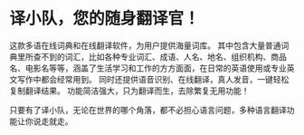 # 译小队，您的随身翻译官！
这款多语在线词典和在线翻译软件，为用户提供海量词库。
其中包含大量普通词典里所查不到的词汇，比如各种专业词汇、成语、人名、地名、组织机构、商品名、电影名等等，涵盖了生活学习和工作的方方面面，在日常的英语使用或专业英文写作中都会经常用到。
同时还提供语音识别、在线翻译，真人发音，一键轻松复制翻译结果。
功能简洁强大，只为翻译而生，去除繁复无用功能！

只要有了译小队，无论在世界的哪个角落，都不必担心语言问题，多种语言翻译功能让你说走就走。
